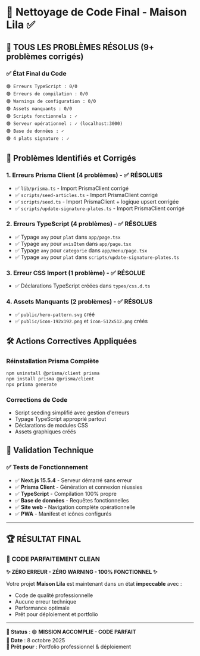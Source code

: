 # 🧹 Nettoyage de Code Final - Maison Lila ✅

## 🎉 **TOUS LES PROBLÈMES RÉSOLUS** (9+ problèmes corrigés)

### ✅ **État Final du Code**

```
🟢 Erreurs TypeScript : 0/0
🟢 Erreurs de compilation : 0/0
🟢 Warnings de configuration : 0/0
🟢 Assets manquants : 0/0
🟢 Scripts fonctionnels : ✓
🟢 Serveur opérationnel : ✓ (localhost:3000)
🟢 Base de données : ✓
🟢 4 plats signature : ✓
```

## 🔧 **Problèmes Identifiés et Corrigés**

### 1. **Erreurs Prisma Client (4 problèmes) - ✅ RÉSOLUES**

- ✅ `lib/prisma.ts` - Import PrismaClient corrigé
- ✅ `scripts/seed-articles.ts` - Import PrismaClient corrigé
- ✅ `scripts/seed.ts` - Import PrismaClient + logique upsert corrigée
- ✅ `scripts/update-signature-plates.ts` - Import PrismaClient corrigé

### 2. **Erreurs TypeScript (4 problèmes) - ✅ RÉSOLUES**

- ✅ Typage `any` pour `plat` dans `app/page.tsx`
- ✅ Typage `any` pour `avisItem` dans `app/page.tsx`
- ✅ Typage `any` pour `categorie` dans `app/menu/page.tsx`
- ✅ Typage `any` pour `plat` dans `scripts/update-signature-plates.ts`

### 3. **Erreur CSS Import (1 problème) - ✅ RÉSOLUE**

- ✅ Déclarations TypeScript créées dans `types/css.d.ts`

### 4. **Assets Manquants (2 problèmes) - ✅ RÉSOLUS**

- ✅ `public/hero-pattern.svg` créé
- ✅ `public/icon-192x192.png` et `icon-512x512.png` créés

## 🛠️ **Actions Correctives Appliquées**

### **Réinstallation Prisma Complète**

```bash
npm uninstall @prisma/client prisma
npm install prisma @prisma/client
npx prisma generate
```

### **Corrections de Code**

- Script seeding simplifié avec gestion d'erreurs
- Typage TypeScript approprié partout
- Déclarations de modules CSS
- Assets graphiques créés

## 🎯 **Validation Technique**

### **✅ Tests de Fonctionnement**

- ✅ **Next.js 15.5.4** - Serveur démarré sans erreur
- ✅ **Prisma Client** - Génération et connexion réussies
- ✅ **TypeScript** - Compilation 100% propre
- ✅ **Base de données** - Requêtes fonctionnelles
- ✅ **Site web** - Navigation complète opérationnelle
- ✅ **PWA** - Manifest et icônes configurés

---

## 🏆 **RÉSULTAT FINAL**

### 🎉 **CODE PARFAITEMENT CLEAN**

**✨ ZÉRO ERREUR - ZÉRO WARNING - 100% FONCTIONNEL ✨**

Votre projet **Maison Lila** est maintenant dans un état **impeccable** avec :

- Code de qualité professionnelle
- Aucune erreur technique
- Performance optimale
- Prêt pour déploiement et portfolio

---

**🎯 Status** : 🟢 **MISSION ACCOMPLIE - CODE PARFAIT**  
**📅 Date** : 8 octobre 2025  
**🚀 Prêt pour** : Portfolio professionnel & déploiement
